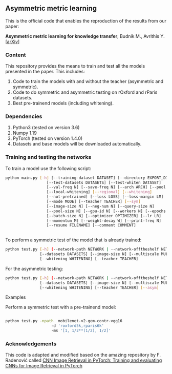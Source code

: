 ## Asymmetric metric learning

This is the official code that enables the reproduction of the results from our paper:

**Asymmetric metric learning for knowledge transfer**,
Budnik M., Avrithis Y. 
[[arXiv](https://arxiv.org/abs/2006.16331)]

### Content

This repository provides the means to train and test all the models presented in the paper. This includes:

1. Code to train the models with and without the teacher (asymmetric and symmetric).
1. Code to do symmetric and asymmetric testing on rOxford and rParis datasets.
1. Best pre-trainend models (including whitening).

### Dependencies

1. Python3 (tested on version 3.6)
1. Numpy 1.19
1. PyTorch (tested on version 1.4.0)
1. Datasets and base models will be downloaded automatically.


### Training and testing the networks

To train a model use the following script:
```bash
python main.py [-h] [--training-dataset DATASET] [--directory EXPORT_DIR] [--no-val]
                  [--test-datasets DATASETS] [--test-whiten DATASET]
                  [--val-freq N] [--save-freq N] [--arch ARCH] [--pool POOL]
                  [--local-whitening] [--regional] [--whitening]
                  [--not-pretrained] [--loss LOSS] [--loss-margin LM] 
                  [--mode MODE] [--teacher TEACHER] [--sym]
                  [--image-size N] [--neg-num N] [--query-size N]
                  [--pool-size N] [--gpu-id N] [--workers N] [--epochs N]
                  [--batch-size N] [--optimizer OPTIMIZER] [--lr LR]
                  [--momentum M] [--weight-decay W] [--print-freq N]
                  [--resume FILENAME] [--comment COMMENT] 
                  
```


To perform a symmetric test of the model that is already trained:
```bash
python test.py [-h] (--network-path NETWORK | --network-offtheshelf NETWORK)
               [--datasets DATASETS] [--image-size N] [--multiscale MULTISCALE] 
               [--whitening WHITENING] [--teacher TEACHER]
```
For the asymmetric testing: 

```bash
python test.py [-h] (--network-path NETWORK | --network-offtheshelf NETWORK)
               [--datasets DATASETS] [--image-size N] [--multiscale MULTISCALE] 
               [--whitening WHITENING] [--teacher TEACHER] [--asym]
```

Examples

Perform a symmetric test with a pre-trainend model:

```bash

python test.py -npath  mobilenet-v2-gem-contr-vgg16
                    -d 'roxford5k,rparis6k' 
                    -ms '[1, 1/2**(1/2), 1/2]' 

```


### Acknowledgements

This code is adapted and modified based on the amazing repository by F. Radenović called
[CNN Image Retrieval in PyTorch: Training and evaluating CNNs for Image Retrieval in PyTorch](https://github.com/filipradenovic/cnnimageretrieval-pytorch)

